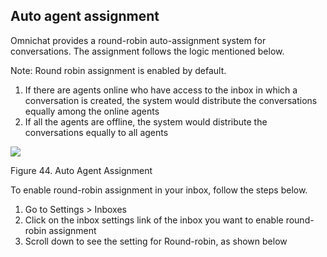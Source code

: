 ## Auto agent assignment

Omnichat provides a round-robin auto-assignment system for conversations. The assignment follows the logic mentioned below.

Note: Round robin assignment is enabled by default.

1.  If there are agents online who have access to the inbox in which a conversation is created, the system would distribute the conversations equally among the online agents
2.  If all the agents are offline, the system would distribute the conversations equally to all agents

![](https://lh4.googleusercontent.com/gFeq_kUcxC5aHxNwPC2vm9TjkBOoakKwM38PQziXIVJKdKYEWd2Pme8CynTUy8N6ta84Ez5WuNa50Jv0Wub6-sa9Atw8CvL8fGURUq9VLQPWqx6ZKpHzjHmSuc13VU69d-xKh8kD)

Figure 44. Auto Agent Assignment

To enable round-robin assignment in your inbox, follow the steps below.

1.  Go to Settings > Inboxes
2.  Click on the inbox settings link of the inbox you want to enable round-robin assignment
3.  Scroll down to see the setting for Round-robin, as shown below
